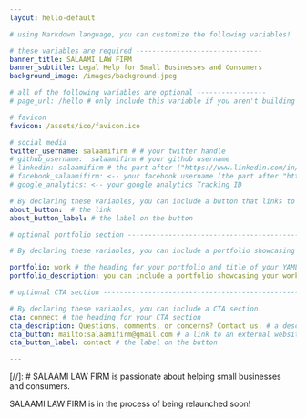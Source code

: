 ```yaml
---
layout: hello-default

# using Markdown language, you can customize the following variables!

# these variables are required -------------------------------
banner_title: SALAAMI LAW FIRM
banner_subtitle: Legal Help for Small Businesses and Consumers
background_image: /images/background.jpeg

# all of the following variables are optional -----------------
# page_url: /hello # only include this variable if you aren't building the page to your primary domain 

# favicon
favicon: /assets/ico/favicon.ico

# social media
twitter_username: salaamifirm # # your twitter handle
# github_username:  salaamifirm # your github username
# linkedin: salaamifirm # the part after ("https://www.linkedin.com/in/...")
# facebook_salaamifirm: <-- your facebook username (the part after "https://www.facebook.com/...")
# google_analytics: <-- your google analytics Tracking ID

# By declaring these variables, you can include a button that links to an external website or to media.
about_button:  # the link
about_button_label: # the label on the button

# optional portfolio section ------------------------------------------

# By declaring these variables, you can include a portfolio showcasing your work and organize your portfolio's items into a custom layout, all without adding any CSS. In addition, you must 1) create an HTML file in the_includes folder for each project with the text you'd like to display, and 2) create a YAML file in the _data folder describing the order in which each project should be shown and categorized. See `/includes/example.html` and `/_data/work.yml` for examples.

portfolio: work # the heading for your portfolio and title of your YAML file
portfolio_description: you can include a portfolio showcasing your work and organize your portfolio's items into a custom layout, all without adding any CSS. # a description to be desplayed below the heading and above the content

# optional CTA section --------------------------------------------------

# By declaring these variables, you can include a CTA section.
cta: connect # the heading for your CTA section
cta_description: Questions, comments, or concerns? Contact us. # a description to be desplayed below the heading and above the content
cta_button: mailto:salaamifirm@gmail.com # a link to an external website or to media
cta_button_label: contact # the label on the button

---			
```

[//]: # SALAAMI LAW FIRM is passionate about helping small businesses and consumers.

  
SALAAMI LAW FIRM is in the process of being relaunched soon!
  

